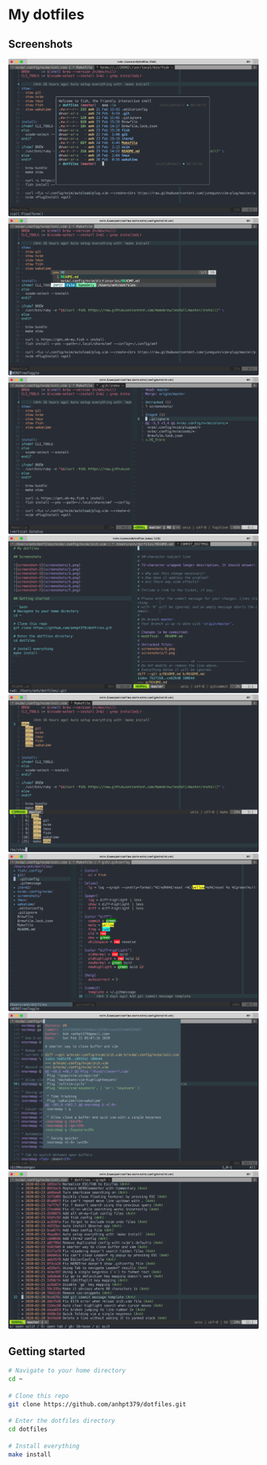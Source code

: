 # My dotfiles

## Screenshots

![screenshot-1](screenshots/1.png)
![screenshot-2](screenshots/2.png)
![screenshot-3](screenshots/3.png)
![screenshot-4](screenshots/4.png)
![screenshot-5](screenshots/5.png)
![screenshot-6](screenshots/6.png)
![screenshot-7](screenshots/7.png)
![screenshot-8](screenshots/8.png)

## Getting started

```bash
# Navigate to your home directory
cd ~

# Clone this repo
git clone https://github.com/anhpt379/dotfiles.git

# Enter the dotfiles directory
cd dotfiles

# Install everything
make install
```

